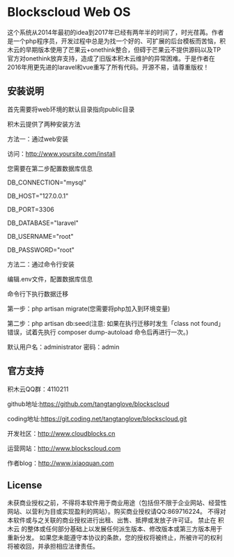 # Blockscloud Web OS

这个系统从2014年最初的idea到2017年已经有两年半的时间了，时光荏苒。作者是一个php程序员，开发过程中总是为找一个好的、可扩展的后台模板而苦恼，积木云的早期版本使用了芒果云+onethink整合，但碍于芒果云不提供源码以及TP官方对onethink放弃支持，造成了旧版本积木云维护的异常困难。于是作者在2016年用更先进的laravel和vue重写了所有代码。开源不易，请尊重版权！ 

## 安装说明

首先需要将web环境的默认目录指向public目录

积木云提供了两种安装方法

方法一：通过web安装

访问：http://www.yoursite.com/install

您需要在第二步配置数据库信息

DB_CONNECTION="mysql"

DB_HOST="127.0.0.1"

DB_PORT=3306

DB_DATABASE="laravel"

DB_USERNAME="root"

DB_PASSWORD="root"


方法二：通过命令行安装

编辑.env文件，配置数据库信息

命令行下执行数据迁移

第一步：php artisan migrate(您需要将php加入到环境变量)

第二步：php artisan db:seed(注意: 如果在执行迁移时发生「class not found」错误，试着先执行 composer dump-autoload 命令后再进行一次。)

默认用户名：administrator 密码：admin

## 官方支持

积木云QQ群：4110211

github地址:https://github.com/tangtanglove/blockscloud

coding地址:https://git.coding.net/tangtanglove/blockscloud.git

开发社区：http://www.cloudblocks.cn

运营网站：http://www.blockscloud.com

作者blog：http://www.ixiaoquan.com

## License

未获商业授权之前，不得将本软件用于商业用途（包括但不限于企业网站、经营性网站、以营利为目或实现盈利的网站）。购买商业授权请QQ:869716224。 不得对本软件或与之关联的商业授权进行出租、出售、抵押或发放子许可证。 禁止在 积木云 的整体或任何部分基础上以发展任何派生版本、修改版本或第三方版本用于重新分发。 如果您未能遵守本协议的条款，您的授权将被终止，所被许可的权利将被收回，并承担相应法律责任。
